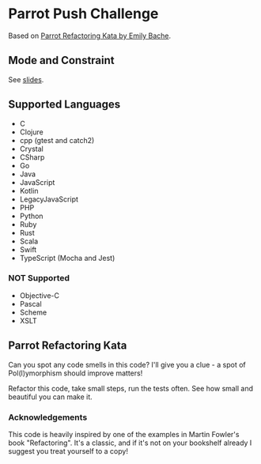 # Parrot Push Challenge

Based on [Parrot Refactoring Kata by Emily Bache](https://github.com/emilybache/Parrot-Refactoring-Kata).

## Mode and Constraint

See [slides](https://www.slideshare.net/pkofler/coding-dojo-baby-steps-push-challenge-2021).

## Supported Languages

* C
* Clojure
* cpp (gtest and catch2)
* Crystal
* CSharp
* Go
* Java
* JavaScript
* Kotlin
* LegacyJavaScript
* PHP
* Python
* Ruby
* Rust
* Scala
* Swift
* TypeScript (Mocha and Jest)

### NOT Supported

* Objective-C
* Pascal
* Scheme
* XSLT

## Parrot Refactoring Kata

Can you spot any code smells in this code? I'll give you a clue - a spot of Pol(l)ymorphism should improve matters!

Refactor this code, take small steps, run the tests often. See how small and beautiful you can make it.

### Acknowledgements

This code is heavily inspired by one of the examples in Martin Fowler's book "Refactoring". It's a classic, and if it's not on your bookshelf already I suggest you treat yourself to a copy!